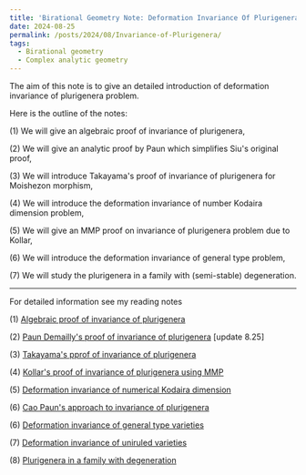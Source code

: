 ```yaml
---
title: 'Birational Geometry Note: Deformation Invariance Of Plurigenera Problem and related topics'
date: 2024-08-25
permalink: /posts/2024/08/Invariance-of-Plurigenera/
tags:
  - Birational geometry
  - Complex analytic geometry
---
```


The aim of this note is to give an detailed introduction of deformation invariance of plurigenera problem.

Here is the outline of the notes:

(1) We will give an algebraic proof of invariance of plurigenera, 

(2) We will give an analytic proof by Paun which simplifies Siu's original proof,

(3) We will introduce Takayama's proof of invariance of plurigenera for Moishezon morphism,

(4) We will introduce the deformation invariance of number Kodaira dimension problem,

(5) We will give an MMP proof on invariance of plurigenera problem due to Kollar,

(6) We will introduce the deformation invariance of general type problem,

(7) We will study the plurigenera in a family with (semi-stable) degeneration.

---

For detailed information see my reading notes

(1) [Algebraic proof of invariance of plurigenera](https://yilimath.github.io/files/Birational/InvariancePluri/AlgebraicDefPluri.pdf)

(2) [Paun Demailly's proof of invariance of plurigenera](https://yilimath.github.io/files/Deformation/PaunInvariancePluri.pdf) [update 8.25]

(3) [Takayama's pprof of invariance of plurigenera](https://yilimath.github.io/files/Birational/InvariancePluri/TakayamaDefPluri.pdf)

(4) [Kollar's proof of invariance of plurigenera using MMP](https://yilimath.github.io/files/Birational/InvariancePluri/KollarDefPluri.pdf)

(5) [Deformation invariance of numerical Kodaira dimension](https://yilimath.github.io/files/Birational/InvariancePluri/DefNumericalKod.pdf)

(6) [Cao Paun's approach to invariance of plurigenera](https://yilimath.github.io/files/Birational/InvariancePluri/CaoPaunInvariancePluri.pdf)

(6) [Deformation invariance of general type varieties](https://yilimath.github.io/files/Birational/InvariancePluri/DefGeneraltype.pdf)

(7) [Deformation invariance of uniruled varieties](https://yilimath.github.io/files/Birational/InvariancePluri/DefUniruled.pdf)


(8) [Plurigenera in a family with degeneration](https://yilimath.github.io/files/Birational/InvariancePluri/PluriDegeneration.pdf)